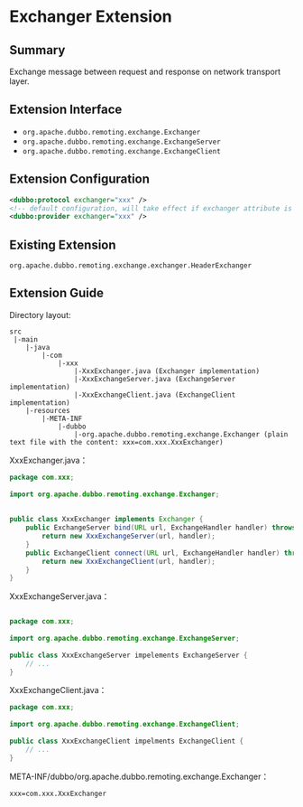 # Exchanger Extension

## Summary

Exchange message between request and response on network transport layer.

## Extension Interface

* `org.apache.dubbo.remoting.exchange.Exchanger`
* `org.apache.dubbo.remoting.exchange.ExchangeServer`
* `org.apache.dubbo.remoting.exchange.ExchangeClient`

## Extension Configuration

```xml
<dubbo:protocol exchanger="xxx" />
<!-- default configuration, will take effect if exchanger attribute is not set in <dubbo:protocol> -->
<dubbo:provider exchanger="xxx" />
```

## Existing Extension

`org.apache.dubbo.remoting.exchange.exchanger.HeaderExchanger`

## Extension Guide

Directory layout:

```
src
 |-main
    |-java
        |-com
            |-xxx
                |-XxxExchanger.java (Exchanger implementation)
                |-XxxExchangeServer.java (ExchangeServer implementation)
                |-XxxExchangeClient.java (ExchangeClient implementation)
    |-resources
        |-META-INF
            |-dubbo
                |-org.apache.dubbo.remoting.exchange.Exchanger (plain text file with the content: xxx=com.xxx.XxxExchanger)
```

XxxExchanger.java：

```java
package com.xxx;
 
import org.apache.dubbo.remoting.exchange.Exchanger;
 
 
public class XxxExchanger implements Exchanger {
    public ExchangeServer bind(URL url, ExchangeHandler handler) throws RemotingException {
        return new XxxExchangeServer(url, handler);
    }
    public ExchangeClient connect(URL url, ExchangeHandler handler) throws RemotingException {
        return new XxxExchangeClient(url, handler);
    }
}
```

XxxExchangeServer.java：

```java

package com.xxx;
 
import org.apache.dubbo.remoting.exchange.ExchangeServer;
 
public class XxxExchangeServer impelements ExchangeServer {
    // ...
}
```

XxxExchangeClient.java：

```java
package com.xxx;
 
import org.apache.dubbo.remoting.exchange.ExchangeClient;
 
public class XxxExchangeClient impelments ExchangeClient {
    // ...
}
```

META-INF/dubbo/org.apache.dubbo.remoting.exchange.Exchanger：

```properties
xxx=com.xxx.XxxExchanger
```
